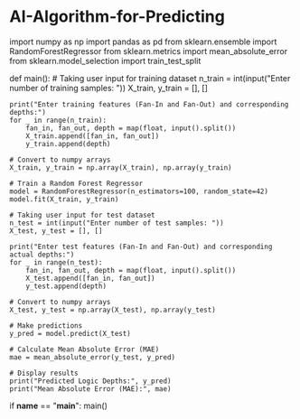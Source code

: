 # AI-Algorithm-for-Predicting
import numpy as np
import pandas as pd
from sklearn.ensemble import RandomForestRegressor
from sklearn.metrics import mean_absolute_error
from sklearn.model_selection import train_test_split

def main():
    # Taking user input for training dataset
    n_train = int(input("Enter number of training samples: "))
    X_train, y_train = [], []
    
    print("Enter training features (Fan-In and Fan-Out) and corresponding depths:")
    for _ in range(n_train):
        fan_in, fan_out, depth = map(float, input().split())
        X_train.append([fan_in, fan_out])
        y_train.append(depth)
    
    # Convert to numpy arrays
    X_train, y_train = np.array(X_train), np.array(y_train)
    
    # Train a Random Forest Regressor
    model = RandomForestRegressor(n_estimators=100, random_state=42)
    model.fit(X_train, y_train)
    
    # Taking user input for test dataset
    n_test = int(input("Enter number of test samples: "))
    X_test, y_test = [], []
    
    print("Enter test features (Fan-In and Fan-Out) and corresponding actual depths:")
    for _ in range(n_test):
        fan_in, fan_out, depth = map(float, input().split())
        X_test.append([fan_in, fan_out])
        y_test.append(depth)
    
    # Convert to numpy arrays
    X_test, y_test = np.array(X_test), np.array(y_test)
    
    # Make predictions
    y_pred = model.predict(X_test)
    
    # Calculate Mean Absolute Error (MAE)
    mae = mean_absolute_error(y_test, y_pred)
    
    # Display results
    print("Predicted Logic Depths:", y_pred)
    print("Mean Absolute Error (MAE):", mae)

if __name__ == "__main__":
    main()

